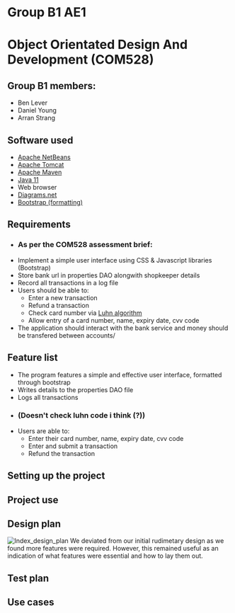 # Group B1 AE1
# Object Orientated Design And Development (COM528)

## Group B1 members:
* Ben Lever 
* Daniel Young 
* Arran Strang

## Software used

* [Apache NetBeans](https://netbeans.apache.org/ "Netbeans link")
* [Apache Tomcat](http://tomcat.apache.org/ "Tomcat link")
* [Apache Maven](https://maven.apache.org/ "Maven link")
* [Java 11](https://jdk.java.net/11/ "Jdk link")
* Web browser
* [Diagrams.net](https://www.diagrams.net/ "diagrams.net link") 
* [Bootstrap (formatting)](https://getbootstrap.com/ "Bootstrap link")

## Requirements
  * ###  As per the COM528 assessment brief:
  * Implement a simple user interface using CSS & Javascript libraries (Bootstrap)
  * Store bank url in properties DAO alongwith shopkeeper details
  * Record all transactions in a log file
  * Users should be able to:
     * Enter a new transaction
     * Refund a transaction
     * Check card number via [Luhn algorithm](https://en.wikipedia.org/wiki/Luhn_algorithm "Luhn algorthim wiki link")
     *  Allow entry of a card number, name, expiry date, cvv code
  * The application should interact with the bank service and money should be transfered between accounts/

## Feature list
* The program features a simple and effective user interface, formatted through bootstrap
* Writes details to the properties DAO file
* Logs all transactions
* ### (Doesn't check luhn code i think (?))
* Users are able to:
     * Enter their card number, name, expiry date, cvv code
     * Enter and submit a transaction
     * Refund the transaction

## Setting up the project

## Project use

## Design plan

![Index_design_plan](https://user-images.githubusercontent.com/71987991/142270737-634f89dd-1620-4de7-9ebb-bf7a6933f2ab.png)
We deviated from our initial rudimetary design as we found more features were required. However, this remained useful as an indication of what features were essential and how to lay them out.

## Test plan

## Use cases
